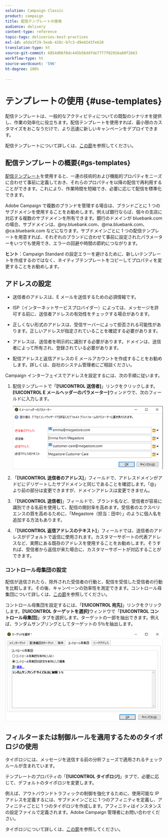 ```yaml
---
solution: Campaign Classic
product: campaign
title: 配信テンプレートの使用
audience: delivery
content-type: reference
topic-tags: deliveries-best-practices
exl-id: a5da3f29-5eab-428c-b7c3-d9e4243fe628
translation-type: ht
source-git-commit: 6854d06f8dc445b56ddfde7777f02916a60f2b63
workflow-type: ht
source-wordcount: '596'
ht-degree: 100%

---
```


# テンプレートの使用 {#use-templates}

配信テンプレートは、一般的なアクティビティについての既製のシナリオを提供し、作業の効率化に役立ちます。配信テンプレートを使用すれば、最小限のカスタマイズをおこなうだけで、より迅速に新しいキャンペーンをデプロイできます。

配信テンプレートについて詳しくは、[この節](../../delivery/using/creating-a-delivery-template.md)を参照してください。

## 配信テンプレートの概要{#gs-templates}

[配信テンプレート](../../delivery/using/creating-a-delivery-template.md)を使用すると、一連の技術的および機能的プロパティをニーズに合わせて事前に定義しておき、それらのプロパティを以降の配信で再利用することができます。これにより、作業時間を短縮でき、必要に応じて配信を標準化できます。

Adobe Campaign で複数のブランドを管理する場合は、ブランドごとに 1 つのサブドメインを使用することをお勧めします。例えば銀行ならば、個々の支店に対応する複数のサブドメインを所有できます。銀行のドメインが bluebank.com の場合、サブドメインは、@ny.bluebank.com、@ma.bluebank.com、@ca.bluebank.com などになります。サブドメインごとに 1 つの配信テンプレートを用意すれば、それぞれのブランドに合わせて事前に設定されたパラメーターをいつでも使用でき、エラーの回避や時間の節約につながります。

**ヒント**：Campaign Standard の設定エラーを避けるために、新しいテンプレートを作成するのではなく、ネイティブテンプレートをコピーしてプロパティを変更することをお勧めします。

## アドレスの設定

* 送信者のアドレスは、E メールを送信するための必須情報です。

* ISP（インターネットサービスプロバイダー）によっては、メッセージを許可する前に、送信者アドレスの有効性をチェックする場合があります。

* 正しくない形式のアドレスは、受信サーバーによって拒否される可能性があります。正しいアドレスが指定されていることを確認する必要があります。

* アドレスは、送信者を明示的に識別する必要があります。ドメインは、送信者によって所有され、登録されている必要があります。

* 配信アドレスと返信アドレスの E メールアカウントを作成することをお勧めします。詳しくは、自社のシステム管理者にご相談ください。

Campaign インターフェイスでアドレスを設定するには、次の手順に従います。

1. [](../../delivery/using/creating-a-delivery-template.md)配信テンプレートで「**[!UICONTROL 送信者]**」リンクをクリックします。**[!UICONTROL E メールヘッダーのパラメーター]**&#x200B;ウィンドウで、次のフィールドに入力します。

   ![](assets/d_best_practices_email_header.png)

1. 「**[!UICONTROL 送信者のアドレス]**」フィールドで、アドレスドメインがアドビにデリゲートしたサブドメインと同じであることを確認します。「@」より前の部分は変更できますが、ドメインアドレスは変更できません。

1. 「**[!UICONTROL 送信者]**」フィールドで、ブランド名など、受信者が容易に識別できる名前を使用して、配信の開封率を高めます。受信者のエクスペリエンスの質を高めるために、「Megastore（担当：田中）」のように個人名を追加する方法もあります。

1. 「**[!UICONTROL 返信アドレスのテキスト]**」フィールドでは、送信者のアドレスがデフォルトで返信に使用されます。カスタマーサポートの代表アドレスなど、実際にある既存のアドレスを使用することをお勧めします。そうすれば、受信者から返信が来た場合に、カスタマーサポートが対応することができます。

### コントロール母集団の設定

配信が送信されたら、除外された受信者の行動と、配信を受信した受信者の行動を比較します。その後、キャンペーンの効率性を測定できます。コントロール母集団について詳しくは、[この節](../../campaign/using/marketing-campaign-deliveries.md#defining-a-control-group)を参照してください。

コントロール母集団を設定するには、「**[!UICONTROL 宛先]**」リンクをクリックします。**[!UICONTROL ターゲットを選択]**&#x200B;ウィンドウで「**[!UICONTROL コントロール母集団]**」タブを選択します。ターゲットの一部を抽出できます。例えば、ランダムサンプリングとしてターゲットの 5％を抽出します。

![](assets/d_best_practices_control_group.png)

## フィルターまたは制御ルールを適用するためのタイポロジの使用

タイポロジには、メッセージを送信する前の分析フェーズで適用されるチェックルールが含まれています。

テンプレートのプロパティの「**[!UICONTROL タイポロジ]**」タブで、必要に応じて、デフォルトのタイポロジを変更します。

例えば、アウトバウンドトラフィックの制御を強化するために、使用可能な IP アドレスを定義するには、サブドメインごとに 1 つのアフィニティを定義し、アフィニティごとに 1 つのタイポロジを作成します。アフィニティはインスタンスの設定ファイルで定義されます。Adobe Campaign 管理者にお問い合わせください。

タイポロジについて詳しくは、[この節](../../campaign/using/about-campaign-typologies.md)を参照してください。
